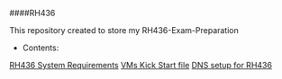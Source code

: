 ####RH436

This repository created to store my RH436-Exam-Preparation

* Contents:

[RH436 System Requirements](https://github.com/blackyboy/RH436/blob/master/00_system_requirements.md)
[VMs Kick Start file](https://github.com/blackyboy/RH436/tree/master/kick-start-files)
[DNS setup for RH436]()
